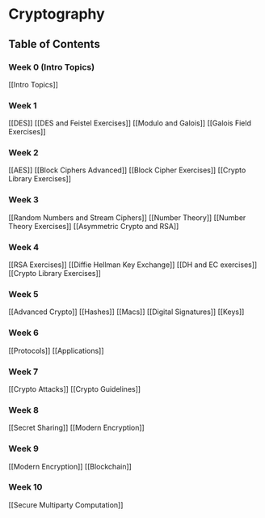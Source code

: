# Cryptography
## Table of Contents
### Week 0 (Intro Topics)
[[Intro Topics]]

### Week 1
[[DES]]
[[DES and Feistel Exercises]]
[[Modulo and Galois]]
[[Galois Field Exercises]]

### Week 2
[[AES]]
[[Block Ciphers Advanced]]
[[Block Cipher Exercises]]
[[Crypto Library Exercises]]

### Week 3
[[Random Numbers and Stream Ciphers]]
[[Number Theory]]
[[Number Theory Exercises]]
[[Asymmetric Crypto and RSA]]

### Week 4
[[RSA Exercises]]
[[Diffie Hellman Key Exchange]]
[[DH and EC exercises]]
[[Crypto Library Exercises]]

### Week 5
[[Advanced Crypto]]
[[Hashes]]
[[Macs]]
[[Digital Signatures]]
[[Keys]]

### Week 6
[[Protocols]]
[[Applications]]

### Week 7
[[Crypto Attacks]]
[[Crypto Guidelines]]

### Week 8
[[Secret Sharing]]
[[Modern Encryption]]

### Week 9
[[Modern Encryption]]
[[Blockchain]]

### Week 10
[[Secure Multiparty Computation]]











